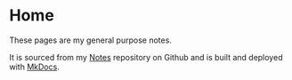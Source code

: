 # Home

These pages are my general purpose notes.

It is sourced from my [Notes](https://github.com/toasty-toast/notes) repository on Github and is built and deployed with [MkDocs](https://www.mkdocs.org/).
